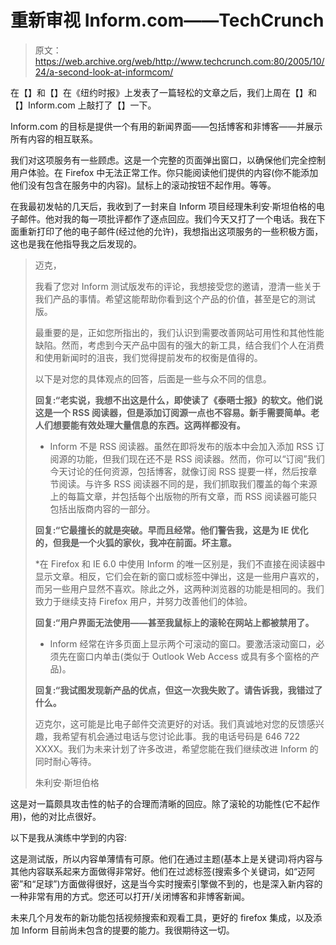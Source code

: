 # 重新审视 Inform.com——TechCrunch

> 原文：<https://web.archive.org/web/http://www.techcrunch.com:80/2005/10/24/a-second-look-at-informcom/>

在【】和【】在《纽约时报》上发表了一篇轻松的文章之后，我们上周在【】和【】Inform.com 上敲打了【】一下。

Inform.com 的目标是提供一个有用的新闻界面——包括博客和非博客——并展示所有内容的相互联系。

我们对这项服务有一些顾虑。这是一个完整的页面弹出窗口，以确保他们完全控制用户体验。在 Firefox 中无法正常工作。你只能阅读他们提供的内容(你不能添加他们没有包含在服务中的内容)。鼠标上的滚动按钮不起作用。等等。

在我最初发帖的几天后，我收到了一封来自 Inform 项目经理朱利安·斯坦伯格的电子邮件。他对我的每一项批评都作了逐点回应。我们今天又打了一个电话。我在下面重新打印了他的电子邮件(经过他的允许)，我想指出这项服务的一些积极方面，这也是我在他指导我之后发现的。

> 迈克，
> 
> 我看了您对 Inform 测试版发布的评论，我想接受您的邀请，澄清一些关于我们产品的事情。希望这能帮助你看到这个产品的价值，甚至是它的测试版。
> 
> 最重要的是，正如您所指出的，我们认识到需要改善网站可用性和其他性能缺陷。然而，考虑到今天产品中固有的强大的新工具，结合我们个人在消费和使用新闻时的沮丧，我们觉得提前发布的权衡是值得的。
> 
> 以下是对您的具体观点的回答，后面是一些与众不同的信息。
> 
> **回复:“老实说，我想不出这是什么，即使读了《泰晤士报》的软文。他们说这是一个 RSS 阅读器，但是添加订阅源一点也不容易。新手需要简单。老人们想要能有效处理大量信息的东西。这两样都没有。**
> 
> * Inform 不是 RSS 阅读器。虽然在即将发布的版本中会加入添加 RSS 订阅源的功能，但我们现在还不是 RSS 阅读器。然而，你可以“订阅”我们今天讨论的任何资源，包括博客，就像订阅 RSS 提要一样，然后按章节阅读。与许多 RSS 阅读器不同的是，我们抓取我们覆盖的每个来源上的每篇文章，并包括每个出版物的所有文章，而 RSS 阅读器可能只包括出版商内容的一部分。
> 
> **回复:“它最擅长的就是突破。早而且经常。他们警告我，这是为 IE 优化的，但我是一个火狐的家伙，我冲在前面。坏主意。**
> 
> *在 Firefox 和 IE 6.0 中使用 Inform 的唯一区别是，我们不直接在阅读器中显示文章。相反，它们会在新的窗口或标签中弹出，这是一些用户喜欢的，而另一些用户显然不喜欢。除此之外，这两种浏览器的功能是相同的。我们致力于继续支持 Firefox 用户，并努力改善他们的体验。
> 
> **回复:“用户界面无法使用——甚至我鼠标上的滚轮在网站上都被禁用了。**
> 
> * Inform 经常在许多页面上显示两个可滚动的窗口。要激活滚动窗口，必须先在窗口内单击(类似于 Outlook Web Access 或具有多个窗格的产品)。
> 
> **回复:“我试图发现新产品的优点，但这一次我失败了。请告诉我，我错过了什么。**
> 
> 迈克尔，这可能是比电子邮件交流更好的对话。我们真诚地对您的反馈感兴趣，我希望有机会通过电话与您讨论此事。我的电话号码是 646 722 XXXX。我们为未来计划了许多改进，希望您能在我们继续改进 Inform 的同时耐心等待。
> 
> 朱利安·斯坦伯格

这是对一篇颇具攻击性的帖子的合理而清晰的回应。除了滚轮的功能性(它不起作用)，他的对比点很好。

以下是我从演练中学到的内容:

这是测试版，所以内容单薄情有可原。他们在通过主题(基本上是关键词)将内容与其他内容联系起来方面做得非常好。他们在过滤标签(搜索多个关键词，如“迈阿密”和“足球”)方面做得很好，这是当今实时搜索引擎做不到的，也是深入新内容的一种非常有用的方式。您还可以打开/关闭博客和非博客新闻。

未来几个月发布的新功能包括视频搜索和观看工具，更好的 firefox 集成，以及添加 Inform 目前尚未包含的提要的能力。我很期待这一切。